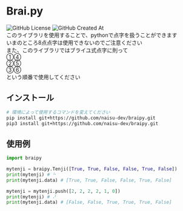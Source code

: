 # Brai.py
![GitHub License](https://img.shields.io/github/license/naisu-dev/braipy)
![GitHub Created At](https://img.shields.io/github/created-at/naisu-dev/braipy)  
このライブラリを使用することで、pythonで点字を扱うことができます  
いまのところ8点点字は使用できないのでご注意ください  
また、このライブラリではブライユ式点字に則って  
①④  
②⑤  
③⑥  
という順番で使用してください

## インストール
```bash
# 環境によって使用するコマンドを変えてください
pip install git+https://github.com/naisu-dev/braipy.git
pip3 install git+https://github.com/naisu-dev/braipy.git

```

## 使用例
```python
import braipy

mytenji = braipy.Tenji([True, True, False, False, True, False])
print(mytenji) # ⠓
print(mytenji.data) # [True, True, False, False, True, False]

mytenji = mytenji.push([2, 2, 2, 2, 1, 0])
print(mytenji) # ⠜
print(mytenji.data) # [False, False, True, True, True, False]
```
